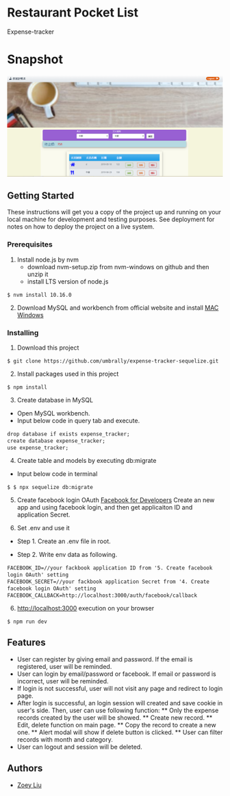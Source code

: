 # Restaurant Pocket List

Expense-tracker

# Snapshot
![image](https://github.com/umbrally/expense-tracker-sequelize/blob/master/snapshot.PNG)


## Getting Started

These instructions will get you a copy of the project up and running on your local machine for development and testing purposes. See deployment for notes on how to deploy the project on a live system.

### Prerequisites

1. Install node.js by nvm
    * download nvm-setup.zip from nvm-windows on github and then unzip it
    * install LTS version of node.js 
```
$ nvm install 10.16.0
```
2. Download MySQL and workbench from official website and install 
[MAC](https://dev.mysql.com/downloads/mysql)
[Windows](https://dev.mysql.com/downloads/windows/installer/)


### Installing

1. Download this project 
```
$ git clone https://github.com/umbrally/expense-tracker-sequelize.git
```

2. Install packages used in this project
```
$ npm install
```

3. Create database in MySQL
* Open MySQL workbench.
* Input below code in query tab and execute.
```
drop database if exists expense_tracker;
create database expense_tracker;
use expense_tracker;
```

4. Create table and models by executing db:migrate
* Input below code in terminal
```
$ $ npx sequelize db:migrate
```

5. Create facebook login OAuth
[Facebook for Developers](https://developers.facebook.com/)
Create an new app and using facebook login, and then get applicaiton ID and application Secret. 

6. Set .env and use it
* Step 1. Create an .env file in root.  

* Step 2. Write env data as following. 
```
FACEBOOK_ID=//your fackbook application ID from '5. Create facebook login OAuth' setting
FACEBOOK_SECRET=//your fackbook application Secret from '4. Create facebook login OAuth' setting
FACEBOOK_CALLBACK=http://localhost:3000/auth/facebook/callback 
```

6. [http://localhost:3000](http://localhost:3000) execution on your browser
```
$ npm run dev
```


## Features

* User can register by giving email and password. If the email is registered, user will be reminded.
* User can login by email/password or facebook. If email or password is incorrect, user will be reminded. 
* If login is not successful, user will not visit any page and redirect to login page.
* After login is successful, an login session will created and save cookie in user's side. Then, user can use following function:
  ** Only the expense records created by the user will be showed.
  ** Create new record.
  ** Edit, delete function on main page.
  ** Copy the record to create a new one.
  ** Alert modal will show if delete button is clicked. 
  ** User can filter records with month and category.
* User can logout and session will be deleted.  

## Authors

* [Zoey Liu](https://github.com/umbrally) 
